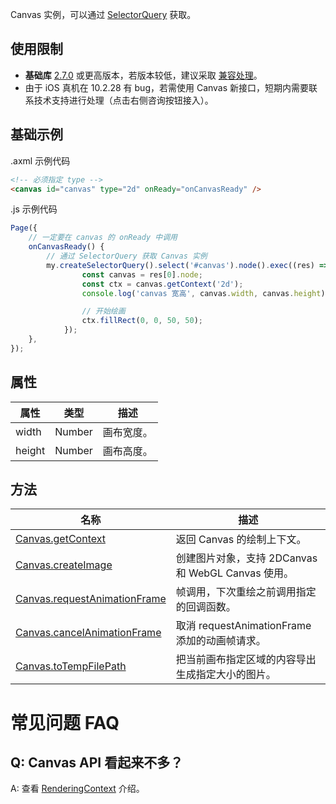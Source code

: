 Canvas 实例，可以通过 [SelectorQuery](https://opendocs.alipay.com/mini/api/pc8s51) 获取。

## 使用限制

- **基础库** [2.7.0](https://opendocs.alipay.com/mini/framework/lib-upgrade-v2) 或更高版本，若版本较低，建议采取 [兼容处理](https://opendocs.alipay.com/mini/framework/compatibility)。
- 由于 iOS 真机在 10.2.28 有 bug，若需使用 Canvas 新接口，短期内需要联系技术支持进行处理（点击右侧咨询按钮接入）。


## 基础示例

.axml 示例代码

```html
<!-- 必须指定 type -->
<canvas id="canvas" type="2d" onReady="onCanvasReady" />
```

.js 示例代码
```js
Page({
    // 一定要在 canvas 的 onReady 中调用
    onCanvasReady() {
        // 通过 SelectorQuery 获取 Canvas 实例
        my.createSelectorQuery().select('#canvas').node().exec((res) => {
                const canvas = res[0].node;
                const ctx = canvas.getContext('2d');
                console.log('canvas 宽高', canvas.width, canvas.height)

                // 开始绘画
                ctx.fillRect(0, 0, 50, 50);
            });
    },
});
```


## 属性

| **属性** | **类型** | **描述**   |
| -------- | -------- | ---------- |
| width    | Number   | 画布宽度。 |
| height   | Number   | 画布高度。 |

## 方法

| **名称** | **描述** |
| --- | --- |
| [Canvas.getContext](https://opendocs.alipay.com/mini/api/getcontext) | 返回 Canvas 的绘制上下文。 |
| [Canvas.createImage](https://opendocs.alipay.com/mini/api/createimage) | 创建图片对象，支持 2DCanvas 和 WebGL Canvas 使用。 |
| [Canvas.requestAnimationFrame](https://opendocs.alipay.com/mini/api/requestAnimationFrame) | 帧调用，下次重绘之前调用指定的回调函数。 |
| [Canvas.cancelAnimationFrame](https://opendocs.alipay.com/mini/api/cancelAnimationFrame) | 取消 requestAnimationFrame 添加的动画帧请求。 |
| [Canvas.toTempFilePath](https://opendocs.alipay.com/mini/api/toTempFilePath) | 把当前画布指定区域的内容导出生成指定大小的图片。 |

# 常见问题 FAQ
## Q: Canvas API 看起来不多？
A: 查看 [RenderingContext](https://opendocs.alipay.com/mini/01w0it) 介绍。
